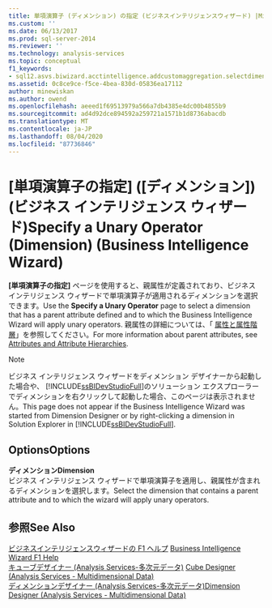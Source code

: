 ```yaml
---
title: 単項演算子 (ディメンション) の指定 (ビジネスインテリジェンスウィザード) |Microsoft Docs
ms.custom: ''
ms.date: 06/13/2017
ms.prod: sql-server-2014
ms.reviewer: ''
ms.technology: analysis-services
ms.topic: conceptual
f1_keywords:
- sql12.asvs.biwizard.acctintelligence.addcustomaggregation.selectdimension.f1
ms.assetid: 0c8ce9ce-f5ce-4bea-830d-05836ea17112
author: minewiskan
ms.author: owend
ms.openlocfilehash: aeeed1f69513979a566a7db4385e4dc00b4855b9
ms.sourcegitcommit: ad4d92dce894592a259721a1571b1d8736abacdb
ms.translationtype: MT
ms.contentlocale: ja-JP
ms.lasthandoff: 08/04/2020
ms.locfileid: "87736846"
---
```

# <a name="specify-a-unary-operator-dimension-business-intelligence-wizard"></a><span data-ttu-id="25d63-102">[単項演算子の指定] ([ディメンション]) (ビジネス インテリジェンス ウィザード)</span><span class="sxs-lookup"><span data-stu-id="25d63-102">Specify a Unary Operator (Dimension) (Business Intelligence Wizard)</span></span>
  <span data-ttu-id="25d63-103">**[単項演算子の指定]** ページを使用すると、親属性が定義されており、ビジネス インテリジェンス ウィザードで単項演算子が適用されるディメンションを選択できます。</span><span class="sxs-lookup"><span data-stu-id="25d63-103">Use the **Specify a Unary Operator** page to select a dimension that has a parent attribute defined and to which the Business Intelligence Wizard will apply unary operators.</span></span> <span data-ttu-id="25d63-104">親属性の詳細については、「 [属性と属性階層](multidimensional-models-olap-logical-dimension-objects/attributes-and-attribute-hierarchies.md)」を参照してください。</span><span class="sxs-lookup"><span data-stu-id="25d63-104">For more information about parent attributes, see [Attributes and Attribute Hierarchies](multidimensional-models-olap-logical-dimension-objects/attributes-and-attribute-hierarchies.md).</span></span>  
  
> [!NOTE]  
>  <span data-ttu-id="25d63-105">ビジネス インテリジェンス ウィザードをディメンション デザイナーから起動した場合や、 [!INCLUDE[ssBIDevStudioFull](../includes/ssbidevstudiofull-md.md)]のソリューション エクスプローラーでディメンションを右クリックして起動した場合、このページは表示されません。</span><span class="sxs-lookup"><span data-stu-id="25d63-105">This page does not appear if the Business Intelligence Wizard was started from Dimension Designer or by right-clicking a dimension in Solution Explorer in [!INCLUDE[ssBIDevStudioFull](../includes/ssbidevstudiofull-md.md)].</span></span>  
  
## <a name="options"></a><span data-ttu-id="25d63-106">Options</span><span class="sxs-lookup"><span data-stu-id="25d63-106">Options</span></span>  
 <span data-ttu-id="25d63-107">**ディメンション**</span><span class="sxs-lookup"><span data-stu-id="25d63-107">**Dimension**</span></span>  
 <span data-ttu-id="25d63-108">ビジネス インテリジェンス ウィザードで単項演算子を適用し、親属性が含まれるディメンションを選択します。</span><span class="sxs-lookup"><span data-stu-id="25d63-108">Select the dimension that contains a parent attribute and to which the wizard will apply unary operators.</span></span>  
  
## <a name="see-also"></a><span data-ttu-id="25d63-109">参照</span><span class="sxs-lookup"><span data-stu-id="25d63-109">See Also</span></span>  
 <span data-ttu-id="25d63-110">[ビジネスインテリジェンスウィザードの F1 ヘルプ](business-intelligence-wizard-f1-help.md) </span><span class="sxs-lookup"><span data-stu-id="25d63-110">[Business Intelligence Wizard F1 Help](business-intelligence-wizard-f1-help.md) </span></span>  
 <span data-ttu-id="25d63-111">[キューブデザイナー &#40;Analysis Services-多次元データ&#41;](cube-designer-analysis-services-multidimensional-data.md) </span><span class="sxs-lookup"><span data-stu-id="25d63-111">[Cube Designer &#40;Analysis Services - Multidimensional Data&#41;](cube-designer-analysis-services-multidimensional-data.md) </span></span>  
 [<span data-ttu-id="25d63-112">ディメンションデザイナー &#40;Analysis Services-多次元データ&#41;</span><span class="sxs-lookup"><span data-stu-id="25d63-112">Dimension Designer &#40;Analysis Services - Multidimensional Data&#41;</span></span>](dimension-designer-analysis-services-multidimensional-data.md)  
  
  
